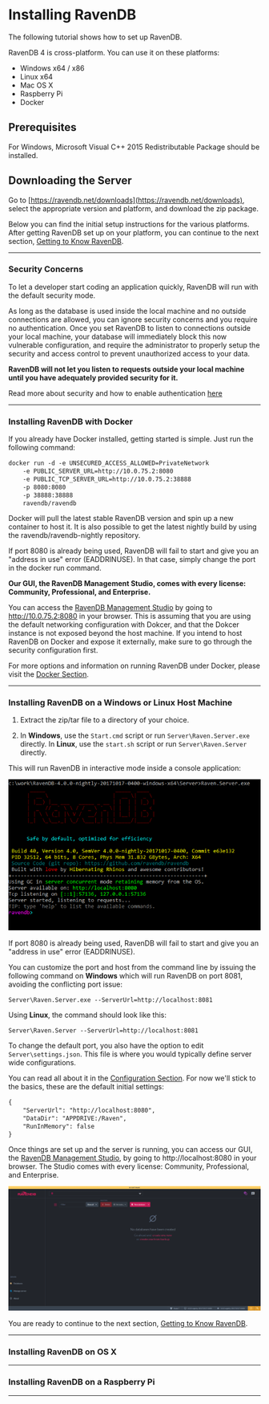 # Installing RavenDB  

The following tutorial shows how to set up RavenDB.  

RavenDB 4 is cross-platform. You can use it on these platforms:

- Windows x64 / x86  
- Linux x64  
- Mac OS X  
- Raspberry Pi  
- Docker  

## Prerequisites  

For Windows, Microsoft Visual C++ 2015 Redistributable Package should be installed.

## Downloading the Server  

Go to [https://ravendb.net/downloads](https://ravendb.net/downloads), select the appropriate version and platform, and download the zip package.   

Below you can find the initial setup instructions for the various platforms. After getting RavenDB set up on your platform, you can 
continue to the next section, [Getting to Know RavenDB](getting-to-know).

<hr />

### Security Concerns

To let a developer start coding an application quickly, RavenDB will run with the default security mode. 

As long as the database is used inside the local machine and no outside connections are allowed, you can ignore security concerns 
and you require no authentication. Once you set RavenDB to listen to connections outside your local machine, 
your database will immediately block this now vulnerable configuration, and require the administrator to properly setup the security and 
access control to prevent unauthorized access to your data.

<strong>RavenDB will not let you listen to requests outside your local machine until you have adequately provided security for it.  </strong>  

Read more about security and how to enable authentication [here]()

<hr />

### Installing RavenDB with Docker

If you already have Docker installed, getting started is simple. Just run the following command:

    docker run -d -e UNSECURED_ACCESS_ALLOWED=PrivateNetwork 
        -e PUBLIC_SERVER_URL=http://10.0.75.2:8080 
        -e PUBLIC_TCP_SERVER_URL=http://10.0.75.2:38888 
        -p 8080:8080 
        -p 38888:38888 
        ravendb/ravendb

Docker will pull the latest stable RavenDB version and spin up a new container to host it. It is also possible to get the latest nightly build by using the ravendb/ravendb-nightly repository.

If port 8080 is already being used, RavenDB will fail to start and give you an "address in use" error (EADDRINUSE). In that case, simply change the port in the docker run command.

<strong>Our GUI, the RavenDB Management Studio, comes with every license: Community, Professional, and Enterprise. </strong>

You can access the [RavenDB Management Studio]() by going to http://10.0.75.2:8080 in your browser. This is assuming that you are using the default networking
configuration with Dokcer, and that the Dokcer instance is not exposed beyond the host machine. If you intend to host RavenDB on Docker and expose it 
externally, make sure to go through the security configuration first. 

For more options and information on running RavenDB under Docker, please visit the [Docker Section]().

<hr />

### Installing RavenDB on a Windows or Linux Host Machine

1. Extract the zip/tar file to a directory of your choice.  

2. In <strong>Windows</strong>, use the `Start.cmd` script or run `Server\Raven.Server.exe` directly.  In <strong>Linux</strong>, use the `start.sh` script or run `Server\Raven.Server` directly.  

This will run RavenDB in interactive mode inside a console application:

![Figure 1: RavenDB console.](images\console.png) 

If port 8080 is already being used, RavenDB will fail to start and give you an "address in use" error (EADDRINUSE).

You can customize the port and host from the command line by issuing the following command on <strong>Windows</strong> which will run RavenDB on port 8081, avoiding the conflicting port issue:    

    Server\Raven.Server.exe --ServerUrl=http://localhost:8081

Using <strong>Linux</strong>, the command should look like this:

    Server\Raven.Server --ServerUrl=http://localhost:8081

To change the default port, you also have the option to edit `Server\settings.json`. This file is where you would typically define server wide configurations.  

You can read all about it in the [Configuration Section](). For now we'll stick to the basics, these are the default initial settings:  

    {  
        "ServerUrl": "http://localhost:8080",  
        "DataDir": "APPDRIVE:/Raven",  
        "RunInMemory": false  
    }  

Once things are set up and the server is running, you can access our GUI, the [RavenDB Management Studio](), by going to http://localhost:8080 in your browser. The Studio comes with every license: Community, Professional, and Enterprise. 

![Figure 2: Accessing the Studio for the first time.](images\studio.png)

You are ready to continue to the next section, [Getting to Know RavenDB](getting-to-know).

<hr />

### Installing RavenDB on OS X


<hr />

### Installing RavenDB on a Raspberry Pi

<hr />
